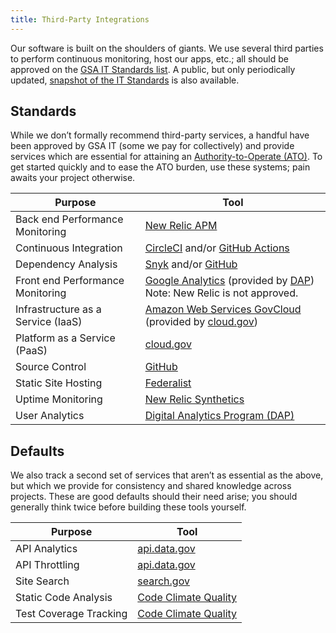 ```yaml
---
title: Third-Party Integrations
---
```


Our software is built on the shoulders of giants. We use several third parties
to perform continuous monitoring, host our apps, etc.; all should be approved
on the [GSA IT Standards
list](https://ea.gsa.gov/#!/itstandards). A public, but only periodically updated, [snapshot of the IT Standards](https://github.com/GSA/data/blob/master/enterprise-architecture/it-standards.csv) is also available.

## Standards

While we don’t formally recommend third-party services, a handful have been
approved by GSA IT (some we pay for collectively) and provide services which
are essential for attaining an [Authority-to-Operate (ATO)](https://atos.open-control.org). To get started quickly
and to ease the ATO burden, use these systems; pain awaits your project
otherwise.

| Purpose                            | Tool                                                                                                                                                                 |
| ---------------------------------- | -------------------------------------------------------------------------------------------------------------------------------------------------------------------- |
| Back end Performance Monitoring    | [New Relic APM](https://newrelic.com/products/application-monitoring)                                                                                                |
| Continuous Integration             | [CircleCI](https://circleci.com) and/or [GitHub Actions](https://github.com/features/actions)                                                                        |
| Dependency Analysis                | [Snyk](https://snyk.io) and/or [GitHub](https://github.com)                                                                                                          |
| Front end Performance Monitoring   | [Google Analytics](https://marketingplatform.google.com/about/analytics/) (provided by [DAP](https://digital.gov/guides/dap/))<br />Note: New Relic is not approved. |
| Infrastructure as a Service (IaaS) | [Amazon Web Services GovCloud](https://aws.amazon.com/govcloud-us/) (provided by [cloud.gov](https://cloud.gov))                                                     |
| Platform as a Service (PaaS)       | [cloud.gov](https://cloud.gov)                                                                                                                                       |
| Source Control                     | [GitHub](https://github.com)                                                                                                                                         |
| Static Site Hosting                | [Federalist](https://federalist.18f.gov)                                                                                                                             |
| Uptime Monitoring                  | [New Relic Synthetics](https://newrelic.com/products/synthetics)                                                                                                     |
| User Analytics                     | [Digital Analytics Program (DAP)](https://digital.gov/guides/dap/)                                                                                                   |

## Defaults

We also track a second set of services that aren’t as essential as the above,
but which we provide for consistency and shared knowledge across projects.
These are good defaults should their need arise; you should generally think
twice before building these tools yourself.

| Purpose                | Tool                                                     |
| ---------------------- | -------------------------------------------------------- |
| API Analytics          | [api.data.gov](https://api.data.gov/about/)              |
| API Throttling         | [api.data.gov](https://api.data.gov/about/)              |
| Site Search            | [search.gov](https://search.gov/)                        |
| Static Code Analysis   | [Code Climate Quality](https://codeclimate.com/quality/) |
| Test Coverage Tracking | [Code Climate Quality](https://codeclimate.com/quality/) |
